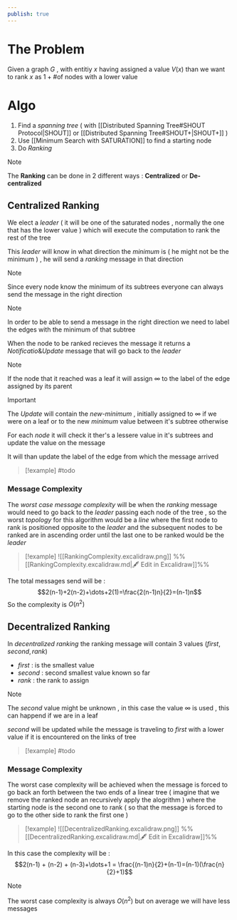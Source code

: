 ```yaml
---
publish: true
---
```

# The Problem

Given a graph $G$ , with entitiy $x$ having assigned a value $V(x)$ than we want to rank $x$ as $1+\text{\# of nodes with a lower value}$   

# Algo

1. Find a *spanning tree* ( with [[Distributed Spanning Tree#SHOUT Protocol|SHOUT]] or [[Distributed Spanning Tree#SHOUT+|SHOUT+]] ) 
2. Use [[Minimum Search with SATURATION]] to find a starting node
3. Do *Ranking* 

>[!note] 
>The **Ranking** can be done in 2 different ways : **Centralized** or **De-centralized** 

## Centralized Ranking

We elect a *leader* ( it will be one of the saturated nodes , normally the one that has the lower value ) which will execute the computation to rank the rest of the tree

This *leader* will know in what direction the *minimum* is ( he might not be the minimum ) , he will send a *ranking* message in that direction 

>[!note] 
>Since every node know the minimum of its subtrees everyone can always send the message in the right direction

>[!note] 
>In order to be able to send a message in the right direction we need to label the edges with the minimum of that subtree 

When the node to be ranked recieves the message it returns a $Notificatio\&Update$ message that will go back to the *leader*

>[!note] 
>If the node that it reached was a leaf it will assign $\infty$ to the label of the edge assigned by its parent
>

>[!important] 
>The *Update* will contain the *new-minimum* , initially assigned to $\infty$ if we were on a leaf or to the new *minimum* value between it's subtree otherwise 
>
>For each *node* it will check it ther's a lessere value in it's subtrees and update the value on the message 
>
>It will than update the label of the edge from which the message arrived 

>[!example] 
>#todo
### Message Complexity

The *worst case message complexity* will be when the *ranking* message would need to go back to the *leader* passing each node of the tree , so the worst *topology* for this algorithm would be a *line* where the first node to rank is positioned opposite to the *leader* and the subsequent nodes to be ranked are in ascending order until the last one to be ranked would be the *leader*

>[!example] 
>![[RankingComplexity.excalidraw.png]]
>%%[[RankingComplexity.excalidraw.md|🖋 Edit in Excalidraw]]%%

The total messages send will be : 
$$2(n-1)+2(n-2)+\dots+2(1)=\frac{2(n-1)n}{2}=(n-1)n$$
So the complexity is $O(n^2)$
## Decentralized Ranking

In *decentralized ranking* the ranking message will contain 3 values $(first,second,rank)$
+ $first$ : is the smallest value
+ $second$ : second smallest value known so far 
+ $rank$ : the rank to assign 

>[!note] 
>The *second* value might be unknown , in this case the value $\infty$ is used , this can happend if we are in a leaf 

$second$ will be updated while the message is traveling to $first$ with a lower value if it is encountered on the links of tree

>[!example]
>#todo
>

### Message Complexity

The worst case complexity will be achieved when the message is forced to go back an forth between the two ends of a linear tree ( imagine that we remove the ranked node an recursively apply the alogrithm ) where the starting node is the second one to rank ( so that the message is forced to go to the other side to rank the first one )

>[!example] 
>![[DecentralizedRanking.excalidraw.png]]
>%%[[DecentralizedRanking.excalidraw.md|🖋 Edit in Excalidraw]]%%

In this case the complexity will be : 
$$2(n-1) + (n-2) + (n-3)+\dots+1 = \frac{(n-1)n}{2}+(n-1)=(n-1)(\frac{n}{2}+1)$$
>[!note] 
>The worst case complexity is always $O(n^2)$ but on average we will have less messages 

